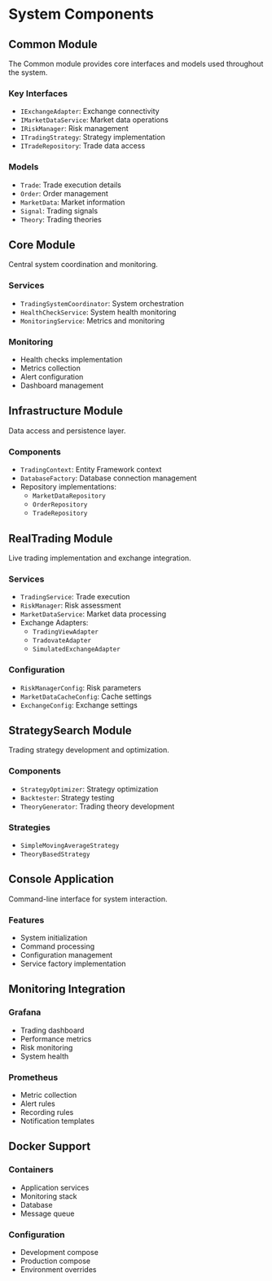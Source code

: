 # System Components

## Common Module

The Common module provides core interfaces and models used throughout the system.

### Key Interfaces
- `IExchangeAdapter`: Exchange connectivity
- `IMarketDataService`: Market data operations
- `IRiskManager`: Risk management
- `ITradingStrategy`: Strategy implementation
- `ITradeRepository`: Trade data access

### Models
- `Trade`: Trade execution details
- `Order`: Order management
- `MarketData`: Market information
- `Signal`: Trading signals
- `Theory`: Trading theories

## Core Module

Central system coordination and monitoring.

### Services
- `TradingSystemCoordinator`: System orchestration
- `HealthCheckService`: System health monitoring
- `MonitoringService`: Metrics and monitoring

### Monitoring
- Health checks implementation
- Metrics collection
- Alert configuration
- Dashboard management

## Infrastructure Module

Data access and persistence layer.

### Components
- `TradingContext`: Entity Framework context
- `DatabaseFactory`: Database connection management
- Repository implementations:
  - `MarketDataRepository`
  - `OrderRepository`
  - `TradeRepository`

## RealTrading Module

Live trading implementation and exchange integration.

### Services
- `TradingService`: Trade execution
- `RiskManager`: Risk assessment
- `MarketDataService`: Market data processing
- Exchange Adapters:
  - `TradingViewAdapter`
  - `TradovateAdapter`
  - `SimulatedExchangeAdapter`

### Configuration
- `RiskManagerConfig`: Risk parameters
- `MarketDataCacheConfig`: Cache settings
- `ExchangeConfig`: Exchange settings

## StrategySearch Module

Trading strategy development and optimization.

### Components
- `StrategyOptimizer`: Strategy optimization
- `Backtester`: Strategy testing
- `TheoryGenerator`: Trading theory development

### Strategies
- `SimpleMovingAverageStrategy`
- `TheoryBasedStrategy`

## Console Application

Command-line interface for system interaction.

### Features
- System initialization
- Command processing
- Configuration management
- Service factory implementation

## Monitoring Integration

### Grafana
- Trading dashboard
- Performance metrics
- Risk monitoring
- System health

### Prometheus
- Metric collection
- Alert rules
- Recording rules
- Notification templates

## Docker Support

### Containers
- Application services
- Monitoring stack
- Database
- Message queue

### Configuration
- Development compose
- Production compose
- Environment overrides

